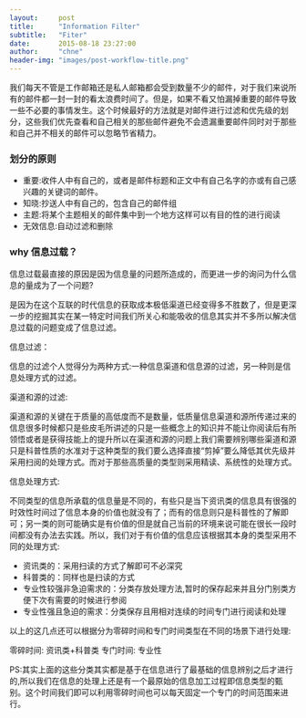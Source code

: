 ```yaml
---
layout:     post
title:      "Information Filter"
subtitle:   "Fiter"
date:       2015-08-18 23:27:00
author:     "chne"
header-img: "images/post-workflow-title.png"
---
```


我们每天不管是工作邮箱还是私人邮箱都会受到数量不少的邮件，对于我们来说所有的邮件都一封一封的看太浪费时间了。但是，如果不看又怕漏掉重要的邮件导致一些不必要的事情发生。这个时候最好的方法就是对邮件进行过滤和优先级的划分，这些我们优先查看和自己相关的那些邮件避免不会遗漏重要邮件同时对于那些和自己并不相关的邮件可以忽略节省精力。


<h3>划分的原则</h3>

+ 重要:收件人中有自己的，或者是邮件标题和正文中有自己名字的亦或有自己感兴趣的关键词的邮件。
+ 知晓:抄送人中有自己的，包含自己的邮件组
+ 主题:将某个主题相关的邮件集中到一个地方这样可以有目的性的进行阅读
+ 无效信息:自动过滤和删除


<h3>why 信息过载？</h3>

信息过载最直接的原因是因为信息量的问题所造成的，而更进一步的询问为什么信息的量成为了一个问题?

是因为在这个互联的时代信息的获取成本极低渠道已经变得多不胜数了，但是更深一步的挖掘其实在某一特定时间我们所关心和能吸收的信息其实并不多所以解决信息过载的问题变成了信息过滤。

信息过滤：

信息的过滤个人觉得分为两种方式:一种信息渠道和信息源的过滤，另一种则是信息处理方式的过滤。

渠道和源的过滤:

渠道和源的关键在于质量的高低度而不是数量，低质量信息渠道和源所传递过来的信息很多时候都只是些皮毛所讲述的只是一些概念上的知识并不能让你阅读后有所领悟或者是获得技能上的提升所以在渠道和源的问题上我们需要辨别哪些渠道和源只是科普性质的水准对于这种类型的我们要么选择直接“剪掉”要么降低其优先级并采用扫阅的处理方式。而对于那些高质量的类型则采用精读、系统性的处理方式。

信息处理方式:

不同类型的信息所承载的信息量是不同的，有些只是当下资讯类的信息具有很强的时效性时间过了信息本身的价值也就没有了；而有的信息则只是科普性的了解即可；另一类的则可能确实是有价值的但是就自己当前的环境来说可能在很长一段时间都没有办法去实践。所以，我们对于有价值的信息应该根据其本身的类型采用不同的处理方式:
+ 资讯类的：采用扫读的方式了解即可不必深究
+ 科普类的：同样也是扫读的方式
+ 专业性较强非急迫需求的：分类存放处理方法,暂时的保存起来并且分门别类方便下次有需要的时候进行参阅
+ 专业性强且急迫的需求：分类保存且用相对连续的时间专门进行阅读和处理

以上的这几点还可以根据分为零碎时间和专门时间类型在不同的场景下进行处理:

零碎时间:
	资讯类+科普类
专门时间:
	专业性


PS:其实上面的这些分类其实都是基于在信息进行了最基础的信息辨别之后才进行的,所以我们在信息的处理上还是有一个最原始的信息加工过程即信息类型的甄别。这个时间我们即可以利用零碎时间也可以每天固定一个专门的时间范围来进行。
